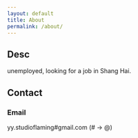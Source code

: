 ```yaml
---
layout: default
title: About
permalink: /about/
---
```


## Desc
unemployed, looking for a job in Shang Hai.

## Contact

### Email
yy.studioflaming#gmail.com (# -> @)
